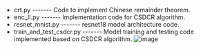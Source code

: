 - crt.py ------- Code to implement Chinese remainder theorem.
- enc_II.py ------- Implementation code for CSDCR algorithm.
- resnet_mnist.py ------- resnet18 model architecture code.
- train_and_test_csdcr.py ------- Model training and testing code implemented based on CSDCR algorithm. 
![image](https://github.com/SwissDM52/Anonymous_CIKM23_1/assets/26088333/e289dc4d-c74f-4ae4-9217-8ecf95402190)
